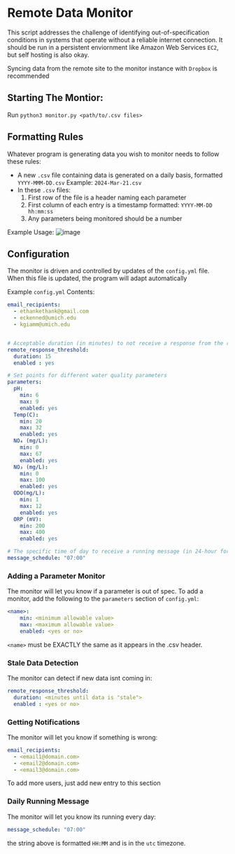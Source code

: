 # Remote Data Monitor
This script addresses the challenge of identifying out-of-specification conditions in systems that operate without a reliable internet connection. It should be run in a persistent enviornment like Amazon Web Services `EC2`, but self hosting is also okay. 

Syncing data from the remote site to the monitor instance with `Dropbox` is recommended

## Starting The Montior:

Run `python3 monitor.py <path/to/.csv files>`

## Formatting Rules
Whatever program is generating data you wish to monitor needs to follow these rules:
-  A new `.csv` file containing data is generated on a daily basis, formatted `YYYY-MMM-DD.csv` Example: `2024-Mar-21.csv`
- In these `.csv` files:	
  1. First row of the file is a header naming each parameter
  2. First column of each entry is a timestamp formatted: `YYYY-MM-DD hh:mm:ss`
  3. Any parameters being monitored should be a number
 

Example Usage:
![image](https://github.com/faded-giant/AA-waste-water-monitor/assets/59129127/775e4fff-cb6f-425c-92fd-ee2542978c61)

## Configuration
The monitor is driven and controlled by updates of the `config.yml` file. When this file is updated, the program will adapt automatically

Example `config.yml` Contents:

```yaml
email_recipients:
  - ethankethank@gmail.com
  - eckenned@umich.edu
  - kgiamm@umich.edu


# Acceptable duration (in minutes) to not receive a response from the remote system
remote_response_threshold:
  duration: 15
  enabled : yes

# Set points for different water quality parameters
parameters:
  pH:
    min: 6
    max: 9
    enabled: yes
  Temp(C):
    min: 20
    max: 32
    enabled: yes
  NO₄ (mg/L):
    min: 0
    max: 67
    enabled: yes
  NO₃ (mg/L):
    min: 0
    max: 100
    enabled: yes
  ODO(mg/L):
    min: 1
    max: 12
    enabled: yes
  ORP (mV):
    min: 200
    max: 400
    enabled: yes

# The specific time of day to receive a running message (in 24-hour format) NOTE: This is in UTC time
message_schedule: "07:00"
```

### Adding a Parameter Monitor
The monitor will let you know if a parameter is out of spec. To add a monitor, add the following to the `parameters` section of `config.yml`:
```yaml
<name>:
    min: <minimum allowable value>
    max: <maximum allowable value>
    enabled: <yes or no>
```
`<name>` must be EXACTLY the same as it appears in the .csv header. 

### Stale Data Detection
The monitor can detect if new data isnt coming in:
```yaml
remote_response_threshold:
  duration: <minutes until data is "stale">
  enabled : <yes or no>
```

### Getting Notifications 
The monitor will let you know if something is wrong:
```yaml
email_recipients:
  - <email1@domain.com>
  - <email2@domain.com>
  - <email3@domain.com>
```
To add more users, just add new entry to this section
### Daily Running Message
The monitor will let you know its running every day:
```yaml
message_schedule: "07:00"
```
the string above is formatted `HH:MM` and is in the `utc` timezone.





